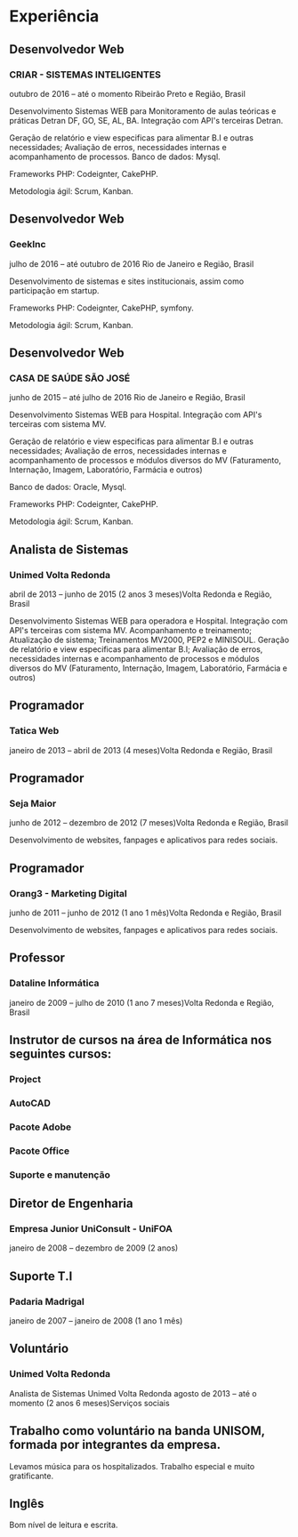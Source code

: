 # Experiência


## Desenvolvedor Web
### CRIAR - SISTEMAS INTELIGENTES
outubro de 2016 – até o momento Ribeirão Preto e Região, Brasil

Desenvolvimento Sistemas WEB para Monitoramento de aulas teóricas e práticas Detran DF, GO, SE, AL, BA.
Integração com API's terceiras Detran.

Geração de relatório e view especificas para alimentar B.I e outras necessidades;
Avaliação de erros, necessidades internas e acompanhamento de processos.
Banco de dados:  Mysql.

Frameworks PHP: Codeignter, CakePHP.

Metodologia ágil: Scrum, Kanban.


## Desenvolvedor Web
### GeekInc
julho de 2016 – até outubro de 2016 Rio de Janeiro e Região, Brasil

Desenvolvimento de sistemas e sites institucionais, assim como participação em startup.

Frameworks PHP: Codeignter, CakePHP, symfony.

Metodologia ágil: Scrum, Kanban.


## Desenvolvedor Web
### CASA DE SAÚDE SÃO JOSÉ
junho de 2015 – até julho de 2016 Rio de Janeiro e Região, Brasil

Desenvolvimento Sistemas WEB para Hospital.
Integração com API's terceiras com sistema MV.

Geração de relatório e view especificas para alimentar B.I e outras necessidades;
Avaliação de erros, necessidades internas e acompanhamento de processos e módulos diversos do MV (Faturamento, Internação, Imagem, Laboratório, Farmácia e outros)

Banco de dados: Oracle, Mysql.

Frameworks PHP: Codeignter, CakePHP.

Metodologia ágil: Scrum, Kanban.

## Analista de Sistemas
### Unimed Volta Redonda
abril de 2013 – junho de 2015 (2 anos 3 meses)Volta Redonda e Região, Brasil

Desenvolvimento Sistemas WEB para operadora e Hospital.
Integração com API's terceiras com sistema MV.
Acompanhamento e treinamento;
Atualização de sistema;
Treinamentos MV2000, PEP2 e MINISOUL.
Geração de relatório e view especificas para alimentar B.I;
Avaliação de erros, necessidades internas e acompanhamento de processos e módulos diversos do MV (Faturamento, Internação, Imagem, Laboratório, Farmácia e outros)


## Programador
### Tatica Web
janeiro de 2013 – abril de 2013 (4 meses)Volta Redonda e Região, Brasil


## Programador
### Seja Maior
junho de 2012 – dezembro de 2012 (7 meses)Volta Redonda e Região, Brasil

Desenvolvimento de websites, fanpages e aplicativos para redes sociais.


## Programador
### Orang3 - Marketing Digital
junho de 2011 – junho de 2012 (1 ano 1 mês)Volta Redonda e Região, Brasil

Desenvolvimento de websites, fanpages e aplicativos para redes sociais.


## Professor
### Dataline Informática
janeiro de 2009 – julho de 2010 (1 ano 7 meses)Volta Redonda e Região, Brasil

## Instrutor de cursos na área de Informática nos seguintes cursos:

### Project
### AutoCAD
### Pacote Adobe
### Pacote Office
### Suporte e manutenção


## Diretor de Engenharia
### Empresa Junior UniConsult - UniFOA
janeiro de 2008 – dezembro de 2009 (2 anos)


## Suporte T.I
### Padaria Madrigal
janeiro de 2007 – janeiro de 2008 (1 ano 1 mês)

## Voluntário
### Unimed Volta Redonda
Analista de Sistemas
Unimed Volta Redonda
agosto de 2013 – até o momento (2 anos 6 meses)Serviços sociais

## Trabalho como voluntário na banda UNISOM, formada por integrantes da empresa.
Levamos música para os hospitalizados.
Trabalho especial e muito gratificante.

## Inglês
Bom nível de leitura e escrita. 




